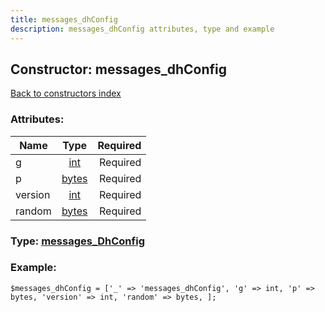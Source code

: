 ```yaml
---
title: messages_dhConfig
description: messages_dhConfig attributes, type and example
---
```

## Constructor: messages\_dhConfig  
[Back to constructors index](index.md)



### Attributes:

| Name     |    Type       | Required |
|----------|:-------------:|---------:|
|g|[int](../types/int.md) | Required|
|p|[bytes](../types/bytes.md) | Required|
|version|[int](../types/int.md) | Required|
|random|[bytes](../types/bytes.md) | Required|



### Type: [messages\_DhConfig](../types/messages_DhConfig.md)


### Example:

```
$messages_dhConfig = ['_' => 'messages_dhConfig', 'g' => int, 'p' => bytes, 'version' => int, 'random' => bytes, ];
```